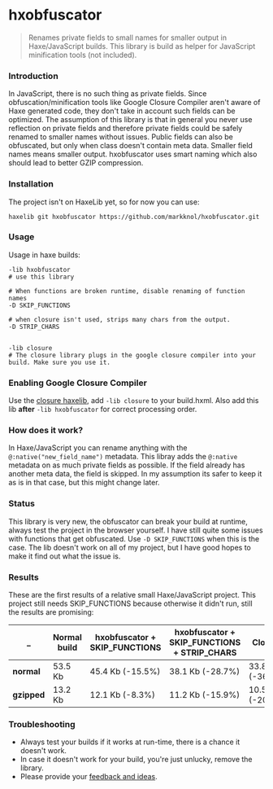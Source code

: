 # hxobfuscator

> Renames private fields to small names for smaller output in Haxe/JavaScript builds. 
> This library is build as helper for JavaScript minification tools (not included).

### Introduction

In JavaScript, there is no such thing as private fields. Since obfuscation/minification tools like Google Closure Compiler aren't aware of Haxe generated code, they don't take in account such fields can be optimized. 
The assumption of this library is that in general you never use reflection on private fields and therefore private fields could be safely renamed to smaller names without issues.
Public fields can also be obfuscated, but only when class doesn't contain meta data.
Smaller field names means smaller output. hxobfuscator uses smart naming which also should lead to better GZIP compression. 

### Installation

The project isn't on HaxeLib yet, so for now you can use:

`haxelib git hxobfuscator https://github.com/markknol/hxobfuscator.git` 

### Usage

Usage in haxe builds:

```hxml
-lib hxobfuscator
# use this library

# When functions are broken runtime, disable renaming of function names
-D SKIP_FUNCTIONS

# when closure isn't used, strips many chars from the output. 
-D STRIP_CHARS


-lib closure
# The closure library plugs in the google closure compiler into your build. Make sure you use it.
```

### Enabling Google Closure Compiler

Use the [closure haxelib](https://lib.haxe.org/p/closure/), add `-lib closure` to your build.hxml. Also add this lib **after** `-lib hxobfuscator` for correct processing order.

### How does it work?

In Haxe/JavaScript you can rename anything with the `@:native("new_field_name")` metadata. This libray adds the `@:native` metadata on as much private fields as possible. If the field already has another meta data, the field is skipped. In my assumption its safer to keep it as is in that case, but this might change later.

### Status

This library is very new, the obfuscator can break your build at runtime, always test the project in the browser yourself.
I have still quite some issues with functions that get obfuscated. Use `-D SKIP_FUNCTIONS` when this is the case. The lib doesn't work on all of my project, but I have good hopes to make it find out what the issue is.

### Results

These are the first results of a relative small Haxe/JavaScript project. This project still needs SKIP_FUNCTIONS because otherwise it didn't run, still the results are promising:

| _ | Normal build | hxobfuscator + SKIP_FUNCTIONS | hxobfuscator + SKIP_FUNCTIONS + STRIP_CHARS | Closure | Closure + hxobfuscator |
| --- | --- | --- | --- | --- | --- |
| **normal** | 53.5 Kb | 45.4 Kb (-15.5%) | 38.1 Kb (-28.7%) | 33.8 Kb (-36.8%) | 30.3 Kb (-43.3%) |
| **gzipped** | 13.2 Kb | 12.1 Kb (-8.3%) | 11.2 Kb (-15.9%) | 10.5 Kb (-20.4%) | 9.93 Kb (-24.7%) |

### Troubleshooting

- Always test your builds if it works at run-time, there is a chance it doesn't work.
- In case it doesn't work for your build, you're just unlucky, remove the library.
- Please provide your [feedback and ideas](https://github.com/markknol/hxobfuscator/issues).

